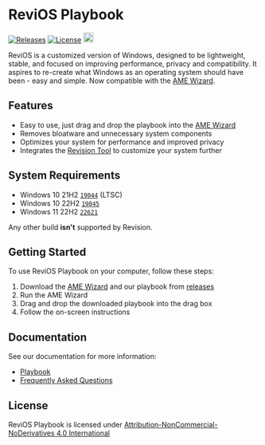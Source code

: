 # ReviOS Playbook
[![Releases](https://img.shields.io/github/v/release/meetrevision/playbook.svg)](https://github.com/meetrevision/playbook/releases)
[![License](https://img.shields.io/static/v1?label=LICENSE&message=CC%20BY-NC-ND&logo=creativecommons)](http://creativecommons.org/licenses/by-nc-nd/4.0/)
<a href="https://www.buymeacoffee.com/meetrevision" target="_blank"><img src="https://www.buymeacoffee.com/assets/img/custom_images/orange_img.png" alt="Buy Me A Coffee" height="20px"></a>
<br>

ReviOS is a customized version of Windows, designed to be lightweight, stable, and focused on improving performance, privacy and compatibility. It aspires to re-create what Windows as an operating system should have been - easy and simple. Now compatible with the [AME Wizard](https://ameliorated.io).

## Features

- Easy to use, just drag and drop the playbook into the [AME Wizard](https://ameliorated.io)
- Removes bloatware and unnecessary system components
- Optimizes your system for performance and improved privacy
- Integrates the [Revision Tool](https://github.com/meetrevision/revision-tool) to customize your system further

## System Requirements

- Windows 10 21H2 [`19044`](https://en.wikipedia.org/wiki/Windows_10_version_21H2) (LTSC)
- Windows 10 22H2 [`19045`](https://en.wikipedia.org/wiki/Windows_10_version_22H2)
- Windows 11 22H2 [`22621`](https://en.wikipedia.org/wiki/Windows_11_version_22H2)

Any other build **isn't** supported by Revision.

## Getting Started

To use ReviOS Playbook on your computer, follow these steps:

1. Download the [AME Wizard](https://ameliorated.io) and our playbook from [releases](https://github.com/meetrevision/playbook/releases)
2. Run the AME Wizard
3. Drag and drop the downloaded playbook into the drag box
4. Follow the on-screen instructions

## Documentation

See our documentation for more information:

- [Playbook](https://www.revi.cc/docs/playbook)
- [Frequently Asked Questions](https://www.revi.cc/docs/faq)

## License

ReviOS Playbook is licensed under [Attribution-NonCommercial-NoDerivatives 4.0 International](https://creativecommons.org/licenses/by-nc-nd/4.0/)
